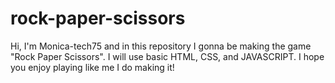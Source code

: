 # rock-paper-scissors
Hi, I'm Monica-tech75 and in this repository I gonna be making the game "Rock Paper Scissors".
I will use basic HTML, CSS, and JAVASCRIPT. I hope you enjoy playing like me I do making it!
